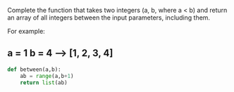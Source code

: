 Complete the function that takes two integers (a, b, where a < b) and return an array of all integers between the input parameters, including them.

For example:

a = 1
b = 4
--> [1, 2, 3, 4]
---
```py
def between(a,b):
    ab = range(a,b+1)
    return list(ab)
```
